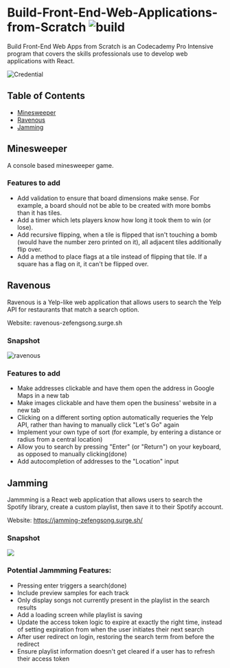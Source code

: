 # Build-Front-End-Web-Applications-from-Scratch ![build](https://img.shields.io/wercker/ci/wercker/docs.svg)

Build Front-End Web Apps from Scratch is an Codecademy Pro Intensive program that covers the skills professionals use to develop web applications with React. 

![Credential](https://api.accredible.com/v1/frontend/credential_website_embed_image/certificate/11574195)

## Table of Contents

- [Minesweeper](#minesweeper)
- [Ravenous](#ravenous)
- [Jamming](#jamming)

<a name="minesweeper"/>

## Minesweeper
A console based minesweeper game.

### Features to add
* Add validation to ensure that board dimensions make sense. For example, a board should not be able to be created with more bombs than it has tiles.
* Add a timer which lets players know how long it took them to win (or lose).
* Add recursive flipping, when a tile is flipped that isn't touching a bomb (would have the number zero printed on it), all adjacent tiles additionally flip over.
* Add a method to place flags at a tile instead of flipping that tile. If a square has a flag on it, it can't be flipped over.

<a name="ravenous"/>

## Ravenous
Ravenous is a Yelp-like web application that allows users to search the Yelp API for restaurants that match a search option.

Website: ravenous-zefengsong.surge.sh

### Snapshot
![ravenous](https://github.com/fengvyi/Build-Front-End-Web-Applications-from-Scratch/blob/master/Codecademy_Pro_Intensive/projects/ravenous/Screen%20Shot%202018-05-04%20at%2010.20.56%20PM.png)

### Features to add
* Make addresses clickable and have them open the address in Google Maps in a new tab
* Make images clickable and have them open the business' website in a new tab
* Clicking on a different sorting option automatically requeries the Yelp API, rather than having to manually click "Let's Go" again
* Implement your own type of sort (for example, by entering a distance or radius from a central location)
* Allow you to search by pressing "Enter" (or "Return") on your keyboard, as opposed to manually clicking(done)
* Add autocompletion of addresses to the "Location" input

<a name="minesweeper"/>

## Jamming
Jammming is a React web application that allows users to search the Spotify library, create a custom playlist, then save it to their Spotify account.

Website: https://jamming-zefengsong.surge.sh/

### Snapshot
![](https://github.com/fengvyi/Build-Front-End-Web-Applications-from-Scratch/blob/master/Codecademy_Pro_Intensive/projects/jamming/Screen%20Shot%202018-05-16%20at%201.41.31%20PM.png)

### Potential Jammming Features:
* Pressing enter triggers a search(done)
* Include preview samples for each track
* Only display songs not currently present in the playlist in the search results
* Add a loading screen while playlist is saving
* Update the access token logic to expire at exactly the right time, instead of setting expiration from when the user initiates their next search
* After user redirect on login, restoring the search term from before the redirect
* Ensure playlist information doesn't get cleared if a user has to refresh their access token
